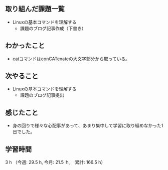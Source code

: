 ## 取り組んだ課題一覧
- Linuxの基本コマンドを理解する
  - 課題のブログ記事作成（下書き）
## わかったこと
- catコマンドはconCATenateの大文字部分から取っている。
## 次やること
- Linuxの基本コマンドを理解する
  - 課題のブログ記事提出
## 感じたこと
- 身の回りで様々な心配事があって、あまり集中して学習に取り組めなかった1日でした。
## 学習時間
3 h （今週: 29.5 h, 今月: 21.5 ｈ,　累計: 166.5 h）
